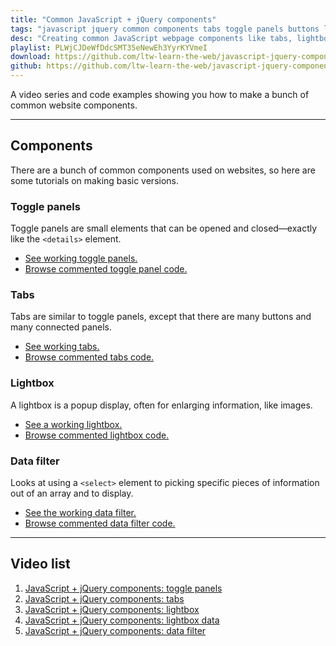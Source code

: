 ```yaml
---
title: "Common JavaScript + jQuery components"
tags: "javascript jquery common components tabs toggle panels buttons lightbox data filter"
desc: "Creating common JavaScript webpage components like tabs, lightboxes, and panels with the help of jQuery."
playlist: PLWjCJDeWfDdcSMT35eNewEh3YyrKYVmeI
download: https://github.com/ltw-learn-the-web/javascript-jquery-components-code/archive/master.zip
github: https://github.com/ltw-learn-the-web/javascript-jquery-components-code
---
```


A video series and code examples showing you how to make a bunch of common website components.

---

## Components

There are a bunch of common components used on websites, so here are some tutorials on making basic versions.

### Toggle panels

Toggle panels are small elements that can be opened and closed—exactly like the `<details>` element.

- [See working toggle panels.](https://demos.learntheweb.courses/javascript-jquery-components/panels.html)
- [Browse commented toggle panel code.](https://github.com/ltw-learn-the-web/javascript-jquery-components-code/blob/gh-pages/js/panels.js)

### Tabs

Tabs are similar to toggle panels, except that there are many buttons and many connected panels.

- [See working tabs.](https://demos.learntheweb.courses/javascript-jquery-components/tabs.html)
- [Browse commented tabs code.](https://github.com/ltw-learn-the-web/javascript-jquery-components-code/blob/gh-pages/js/tabs.js)

### Lightbox

A lightbox is a popup display, often for enlarging information, like images.

- [See a working lightbox.](https://demos.learntheweb.courses/javascript-jquery-components/lightbox.html)
- [Browse commented lightbox code.](https://github.com/ltw-learn-the-web/javascript-jquery-components-code/blob/gh-pages/js/lightbox.js)

### Data filter

Looks at using a `<select>` element to picking specific pieces of information out of an array and to display.

- [See the working data filter.](https://demos.learntheweb.courses/javascript-jquery-components/data-filter.html)
- [Browse commented data filter code.](https://github.com/ltw-learn-the-web/javascript-jquery-components-code/blob/gh-pages/js/data-filter.js)

---

## Video list

1. [JavaScript + jQuery components: toggle panels](https://www.youtube.com/watch?v=tAmM6B7KkbQ&index=1&list=PLWjCJDeWfDdcSMT35eNewEh3YyrKYVmeI)
2. [JavaScript + jQuery components: tabs](https://www.youtube.com/watch?v=kjL_HM08CcA&index=2&list=PLWjCJDeWfDdcSMT35eNewEh3YyrKYVmeI)
3. [JavaScript + jQuery components: lightbox](https://www.youtube.com/watch?v=ucLr525mX60&index=3&list=PLWjCJDeWfDdcSMT35eNewEh3YyrKYVmeI)
4. [JavaScript + jQuery components: lightbox data](https://www.youtube.com/watch?v=7O-iK_D0H4w&index=4&list=PLWjCJDeWfDdcSMT35eNewEh3YyrKYVmeI)
5. [JavaScript + jQuery components: data filter](https://www.youtube.com/watch?v=CJbr44MmvXY&index=5&list=PLWjCJDeWfDdcSMT35eNewEh3YyrKYVmeI)
